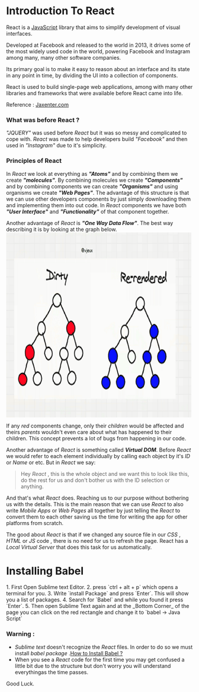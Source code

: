 # Introduction To React
React is a [JavaScript](https://flaviocopes.com/javascript/) library that aims to simplify development of visual interfaces.

Developed at Facebook and released to the world in 2013, it drives some of the most widely used code in the world, powering Facebook and Instagram among many, many other software companies.

Its primary goal is to make it easy to reason about an interface and its state in any point in time, by dividing the UI into a collection of components.

React is used to build single-page web applications, among with many other libraries and frameworks that were available before React came into life.

Reference : [Jaxenter.com](https://jaxenter.com/introduction-react-147054.html)
### What was before React ?
_"JQUERY"_ was used before _React_ but it was so messy and complicated to cope with. _React_ was made to help developers build _"Facebook"_ and then used in _"Instagram"_ due to it's simplicity.

### Principles of React
In _React_ we look at everything as ***"Atoms"***  and by combining them we create ***"molecules"***. By combining molecules we create ***"Components"*** and by combining components we can create ***"Organisms"*** and using organisms we create ***"Web Pages"***. The advantage of this structure is that we can use other developers components by just simply downloading them and implementing them into out code. In _React_ components we have both ***"User Interface"*** and ***"Functionality"*** of that component together.


Another advantage of _React_ is ***"One Way Data Flow"***. The best way describing it is by looking at the graph below.
<img src="https://github.com/hosseindehghanipour1998/Web_Programming/blob/master/Misc%20Data/React/OneWay%20Data%20Flow.PNG" height="500" width="500" align="middle">


If any _red_ components change, only their _children_ would be affected  and theirs _parents_ wouldn't even care about what has happened to their children. This concept prevents a lot of bugs from happening in our code.

Another advantage of _React_ is something called ***Virtual DOM***. Before _React_ we would refer to each element individually by calling each object by it's _ID_ or _Name_ or etc. But in _React_ we say:

 > Hey _React_ , this is the whole object and we want this to look like this, do the rest for us and don't bother us with the ID selection or anything.

And that's what _React_ does. Reaching us to our purpose without bothering us with the details. This is the main reason that we can use _React_ to also write _Mobile Apps_ or _Web Pages_ all together by just telling the _React_ to convert them to each other saving us the time for writing the app for other platforms from scratch.

The good about _React_ is that if we changed any source file in our _CSS_ , _HTML_ or _JS_ code , there is no need for us to refresh the page. React has a _Local Virtual Server_ that does this task for us automatically.


# Installing Babel
<div id="#InstallingBabel" />
1. First Open Sublime text Editor.
2. press `ctrl + alt + p` which opens a terminal for you.
3. Write `install Package` and press `Enter`. This will show you a list of packages.
4. Search for `Babel` and while you found it press `Enter`.
5. Then open  Sublime Text again and at the _Bottom Corner_ of the page you can click on the red rectangle and change it to `babel -> Java Script`

### Warning :
  - _Sublime text_ doesn't recognize the _React_ files. In order to do so we must install _babel package_ .[How to Install Babel ?](#InstallingBabel)
  - When you see a _React_ code for the first time you may get confused a little bit due to the structure but don't worry you will understand everythingas the time passes.


Good Luck.
